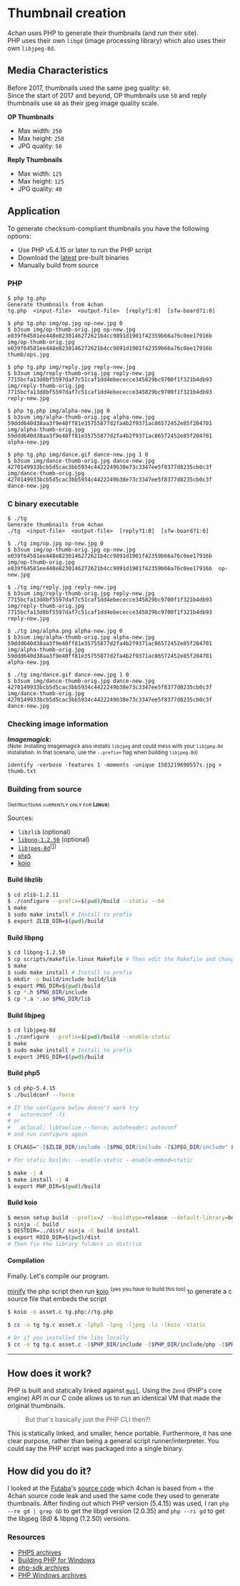 # Thumbnail creation

4chan uses PHP to generate their thumbnails (and run their site).  
PHP uses their own `libgd` (image processing library) which also uses their own `libjpeg-8d`.  

## Media Characteristics
Before 2017, thumbnails used the same jpeg quality: `60`.  
Since the start of 2017 and beyond, OP thumbnails use `50` and reply thumbnails use `40` as their jpeg image quality scale.  

**OP Thumbnails**
* Max width: `250`
* Max height: `250`
* JPG quality: `50`

**Reply Thumbnails**
* Max width: `125`
* Max height: `125`
* JPG quality: `40`

## Application

To generate checksum-compliant thumbnails you have the following options:  
* Use PHP v5.4.15 or later to run the PHP script
* Download the [latest](https://github.com/shiimizu/thumb-gen/releases/latest) pre-built binaries  
* Manually build from source

### PHP
```console
$ php tg.php
Generate thumbnails from 4chan
tg.php  <input-file>  <output-file>  [reply?1:0]  [sfw-board?1:0]

$ php tg.php img/op.jpg op-new.jpg 0
$ b3sum img/op-thumb-orig.jpg op-new.jpg
e039f64581ee448e8230146272621b4cc9891d1901f42359b66a76c0ee17916b  img/op-thumb-orig.jpg
e039f64581ee448e8230146272621b4cc9891d1901f42359b66a76c0ee17916b  thumb/ops.jpg

$ php tg.php img/reply.jpg reply-new.jpg
$ b3sum img/reply-thumb-orig.jpg reply-new.jpg
7715bcfa13d8bf5597daf7c51caf1dd4ebececce345829bc9700f1f321b4db93  img/reply-thumb-orig.jpg
7715bcfa13d8bf5597daf7c51caf1dd4ebececce345829bc9700f1f321b4db93  reply-new.jpg

$ php tg.php img/alpha-new.jpg 0
$ b3sum img/alpha-thumb-orig.jpg alpha-new.jpg
59ddd640d38aa3f9e40ff81e35755877d2fa4b2f9371ac86572452e85f204701  img/alpha-thumb-orig.jpg
59ddd640d38aa3f9e40ff81e35755877d2fa4b2f9371ac86572452e85f204701  alpha-new.jpg

$ php tg.php img/dance.gif dance-new.jpg 1 0
$ b3sum img/dance-thumb-orig.jpg dance-new.jpg
4270149933bcb5d5cac3bb5934c4422249b38e73c3347ee5f8377d8235cb0c3f  img/dance-thumb-orig.jpg
4270149933bcb5d5cac3bb5934c4422249b38e73c3347ee5f8377d8235cb0c3f  dance-new.jpg
```

### C binary executable 
```console
$ ./tg
Generate thumbnails from 4chan
./tg  <input-file>  <output-file>  [reply?1:0]  [sfw-board?1:0]

$ ./tg img/op.jpg op-new.jpg 0
$ b3sum img/op-thumb-orig.jpg op-new.jpg
e039f64581ee448e8230146272621b4cc9891d1901f42359b66a76c0ee17916b  img/op-thumb-orig.jpg
e039f64581ee448e8230146272621b4cc9891d1901f42359b66a76c0ee17916b  op-new.jpg

$ ./tg img/reply.jpg reply-new.jpg
$ b3sum img/reply-thumb-orig.jpg reply-new.jpg
7715bcfa13d8bf5597daf7c51caf1dd4ebececce345829bc9700f1f321b4db93  img/reply-thumb-orig.jpg
7715bcfa13d8bf5597daf7c51caf1dd4ebececce345829bc9700f1f321b4db93  reply-new.jpg

$ ./tg img/alpha.png alpha-new.jpg 0
$ b3sum img/alpha-thumb-orig.jpg alpha-new.jpg
59ddd640d38aa3f9e40ff81e35755877d2fa4b2f9371ac86572452e85f204701  img/alpha-thumb-orig.jpg
59ddd640d38aa3f9e40ff81e35755877d2fa4b2f9371ac86572452e85f204701  alpha-new.jpg

$ ./tg img/dance.gif dance-new.jpg 1 0
$ b3sum img/dance-thumb-orig.jpg dance-new.jpg
4270149933bcb5d5cac3bb5934c4422249b38e73c3347ee5f8377d8235cb0c3f  img/dance-thumb-orig.jpg
4270149933bcb5d5cac3bb5934c4422249b38e73c3347ee5f8377d8235cb0c3f  dance-new.jpg
```

### Checking image information

__*Imagemagick:*__  
<sub>(Note: Installing Imagemagick also installs `libjpeg` and could mess with your `libjpeg-8d` installation. In that scenario, use the `--prefix=` flag when building `libjpeg-8d`)</sub>
```
identify -verbose -features 1 -moments -unique 1583219690557s.jpg > thumb.txt
```

### Building from source

<sup>(Iɴsᴛʀᴜᴄᴛɪᴏɴs ᴄᴜʀʀᴇɴᴛʟʏ ᴏɴʟʏ ғᴏʀ **Lɪɴᴜx**)</sup>

Sources:
* `libzlib` (optional)
* [`libpng-1.2.50`](https://github.com/winlibs/libpng/releases/tag/libpng-1.2.50) (optional)
* [`libjpeg-8d`](https://github.com/winlibs/libjpeg/releases/tag/libjpeg-8d)<sup>[[1](https://wiki.php.net/internals/windows/libs/libjpeg)]</sup>
* [`php5`](https://museum.php.net/php5/)
* [koio](https://drewdevault.com/2018/05/29/Embedding-files-in-C.html)

#### Build libzlib

```bash
$ cd zlib-1.2.11
$ ./configure --prefix=$(pwd)/build --static --64
$ make
$ sudo make install # Install to prefix
$ export ZLIB_DIR=$(pwd)/build
```

#### Build libpng

```bash
$ cd libpng-1.2.50
$ cp scripts/makefile.linux Makefile # Then edit the Makefile and change the prefix to $(pwd)/build
$ make
$ sudo make install # Install to prefix
$ mkdir -p build/include build/lib
$ export PNG_DIR=$(pwd)/build
$ cp *.h $PNG_DIR/include
$ cp *.a *.so $PNG_DIR/lib
```

#### Build libjpeg

```bash
$ cd libjpeg-8d
$ ./configure --prefix=$(pwd)/build --enable-static
$ make
$ sudo make install # Install to prefix
$ export JPEG_DIR=$(pwd)/build
```

#### Build php5

```bash
$ cd php-5.4.15
$ ./buildconf --force

# If the configure below doesn't work try
# 	autoreconf -fi
# or
# 	aclocal; libtoolize --force; autoheader; autoconf
# and run configure again

$ CFLAGS="-I$ZLIB_DIR/include -I$PNG_DIR/include -I$JPEG_DIR/include" LDFLAGS="-L$ZLIB_DIR/lib -L$PNG_DIR/lib -L$JPEG_DIR/lib" ./configure --prefix=$(pwd)/dist --with-zlib=$ZLIB_DIR --with-zlib-dir=$ZLIB_DIR  --with-png-dir=$PNG_DIR --with-jpeg-dir=$JPEG_DIR --disable-all --disable-libxml --disable-dom --disable-simplexml --disable-xml --disable-xmlreader --disable-xmlwriter --without-pear --without-iconv --enable-debug --enable-cli --with-gd --enable-static --enable-embed=static

# For static builds: --enable-static --enable-embed=static

$ make -j 4
$ make install -j 4
$ export PHP_DIR=$(pwd)/build
```

#### Build koio

```bash
$ meson setup build --prefix=/ --buildtype=release --default-library=both
$ ninja -C build
$ DESTDIR=../dist/ ninja -C build install
$ export KOIO_DIR=$(pwd)/dist
# Then fix the library folders in dist/lib
```

#### Compilation

Finally. Let's compile our program.

[minify](https://php-minify.com/) the php script then run [koio](https://drewdevault.com/2018/05/29/Embedding-files-in-C.html) <sup>(yes you have to build this too)</sup> to generate a c source file that embeds the script

```bash
$ koio -o asset.c tg.php://tg.php
```

```bash
$ cc -o tg tg.c asset.c -lphp5 -lpng -ljpeg -lz -lkoio -static

# Or if you installed the libs locally
$ cc -o tg tg.c asset.c -I$PHP_DIR/include -I$PHP_DIR/include/php -I$PHP_DIR/include/php/include -I$PHP_DIR/include/php/main -I$PHP_DIR/include/php/Zend -I$PHP_DIR/include/php/TSRM -I$PHP_DIR/include/php/main/streams -I$ZLIB_DIR/include -I$PNG_DIR/include -I$JPEG_DIR/include -L$ZLIB_DIR/lib -L$PNG_DIR/lib -L$JPEG_DIR/lib -L$PHP_DIR/lib -I$KOIO_DIR/include -L$KOIO_DIR/lib -lphp5 -lpng -ljpeg -lz -lkoio -static
```

--- 
## How does it work?
PHP is built and statically linked against [`musl`](https://musl.cc). Using the `Zend` (PHP's core engine) API in our C code allows us to run an identical VM that made the original thumbnails.

> But that's basically just the PHP CLI then?!  

This is statically linked, and smaller, hence portable. Furthermore, it has one clear purpose, rather than being a general script runner/interpreter. You could say the PHP script was packaged into a single binary.  


## How did you do it?
I looked at the [Futaba](https://www.2chan.net)'s [source code](https://github.com/futoase/futaba-ng) which 4chan is based from + the 4chan source code leak and used the same code they used to generate thumbnails. After finding out which PHP version (5.4.15) was used, I ran `php --re gd | grep GD` to get the libgd version (2.0.35) and `php --ri gd` to get the libjpeg (8d) & libpng (1.2.50) versions.

### Resources
* [PHP5 archives](https://museum.php.net/php5/)
* [Building PHP for Windows](https://wiki.php.net/internals/windows/stepbystepbuild)
* [php-sdk archives](https://windows.php.net/downloads/php-sdk/deps/archives)
* [PHP Windows archives](https://windows.php.net/downloads/releases/archives/)
